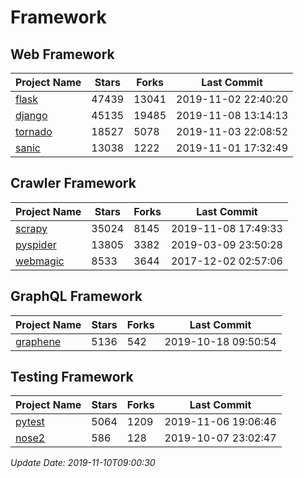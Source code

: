 # Framework

## Web Framework

| Project Name | Stars | Forks | Last Commit |
| ------------ | ----- | ----- | ----------- |
| [flask](https://github.com/pallets/flask) | 47439 | 13041 | 2019-11-02 22:40:20 |
| [django](https://github.com/django/django) | 45135 | 19485 | 2019-11-08 13:14:13 |
| [tornado](https://github.com/tornadoweb/tornado) | 18527 | 5078 | 2019-11-03 22:08:52 |
| [sanic](https://github.com/huge-success/sanic) | 13038 | 1222 | 2019-11-01 17:32:49 |

## Crawler Framework

| Project Name | Stars | Forks | Last Commit |
| ------------ | ----- | ----- | ----------- |
| [scrapy](https://github.com/scrapy/scrapy) | 35024 | 8145 | 2019-11-08 17:49:33 |
| [pyspider](https://github.com/binux/pyspider) | 13805 | 3382 | 2019-03-09 23:50:28 |
| [webmagic](https://github.com/code4craft/webmagic) | 8533 | 3644 | 2017-12-02 02:57:06 |

## GraphQL Framework

| Project Name | Stars | Forks | Last Commit |
| ------------ | ----- | ----- | ----------- |
| [graphene](https://github.com/graphql-python/graphene) | 5136 | 542 | 2019-10-18 09:50:54 |

## Testing Framework

| Project Name | Stars | Forks | Last Commit |
| ------------ | ----- | ----- | ----------- |
| [pytest](https://github.com/pytest-dev/pytest) | 5064 | 1209 | 2019-11-06 19:06:46 |
| [nose2](https://github.com/nose-devs/nose2) | 586 | 128 | 2019-10-07 23:02:47 |

*Update Date: 2019-11-10T09:00:30*
